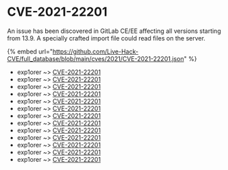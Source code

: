# CVE-2021-22201

An issue has been discovered in GitLab CE/EE affecting all versions starting from 13.9. A specially crafted import file could read files on the server.

{% embed url="https://github.com/Live-Hack-CVE/full_database/blob/main/cves/2021/CVE-2021-22201.json" %}


* exp1orer ~> [CVE-2021-22201](https://www.alice-snow.ru/2021/database/cve-2021-22201/cve-2021-22201-exp1orer)
* exp1orer ~> [CVE-2021-22201](https://www.alice-snow.ru/2021/database/cve-2021-22201/cve-2021-22201-exp1orer)
* exp1orer ~> [CVE-2021-22201](https://www.alice-snow.ru/2021/database/cve-2021-22201/cve-2021-22201-exp1orer)
* exp1orer ~> [CVE-2021-22201](https://www.alice-snow.ru/2021/database/cve-2021-22201/cve-2021-22201-exp1orer)
* exp1orer ~> [CVE-2021-22201](https://www.alice-snow.ru/2021/database/cve-2021-22201/cve-2021-22201-exp1orer)
* exp1orer ~> [CVE-2021-22201](https://www.alice-snow.ru/2021/database/cve-2021-22201/cve-2021-22201-exp1orer)
* exp1orer ~> [CVE-2021-22201](https://www.alice-snow.ru/2021/database/cve-2021-22201/cve-2021-22201-exp1orer)
* exp1orer ~> [CVE-2021-22201](https://www.alice-snow.ru/2021/database/cve-2021-22201/cve-2021-22201-exp1orer)
* exp1orer ~> [CVE-2021-22201](https://www.alice-snow.ru/2021/database/cve-2021-22201/cve-2021-22201-exp1orer)
* exp1orer ~> [CVE-2021-22201](https://www.alice-snow.ru/2021/database/cve-2021-22201/cve-2021-22201-exp1orer)
* exp1orer ~> [CVE-2021-22201](https://www.alice-snow.ru/2021/database/cve-2021-22201/cve-2021-22201-exp1orer)
* exp1orer ~> [CVE-2021-22201](https://www.alice-snow.ru/2021/database/cve-2021-22201/cve-2021-22201-exp1orer)
* exp1orer ~> [CVE-2021-22201](https://www.alice-snow.ru/2021/database/cve-2021-22201/cve-2021-22201-exp1orer)